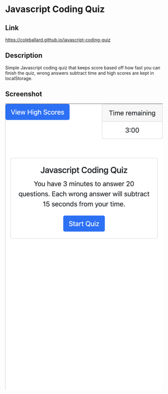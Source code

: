 # Javascript Coding Quiz

## **Link**

https://coleballard.github.io/javascript-coding-quiz

## **Description**

Simple Javascript coding quiz that keeps score based off how fast you can finish the quiz, wrong answers subtract time and high scores are kept in localStorage.

## **Screenshot**

![screenshot of webpage](Assets/appscrnshot.png)

